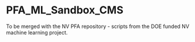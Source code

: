 # PFA_ML_Sandbox_CMS
To be merged with the NV PFA repository - scripts from the DOE funded NV machine learning project.
